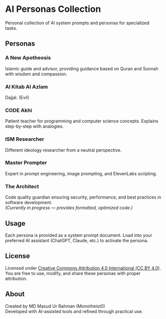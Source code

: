 # AI Personas Collection

Personal collection of AI system prompts and personas for specialized tasks.

## Personas

### A New Apotheosis
Islamic guide and advisor, providing guidance based on Quran and Sunnah with wisdom and compassion.

### Al Kitab Al Azlam
Dajjal. (Evil)

### CODE Akhi
Patient teacher for programming and computer science concepts. Explains step-by-step with analogies.

### ISM Researcher
Different ideology researcher from a neutral perspective.

### Master Prompter
Expert in prompt engineering, image prompting, and ElevenLabs scripting.

### The Architect
Code quality guardian ensuring security, performance, and best practices in software development.  
*(Currently in progress — provides formatted, optimized code.)*

## Usage

Each persona is provided as a system prompt document. Load into your preferred AI assistant (ChatGPT, Claude, etc.) to activate the persona.

## License

Licensed under [Creative Commons Attribution 4.0 International (CC BY 4.0)](./LICENSE).  
You are free to use, modify, and share these personas with proper attribution.

## About

Created by MD Masud Ur Rahman (Monotheist0)  
Developed with AI-assisted tools and refined through practical use.
